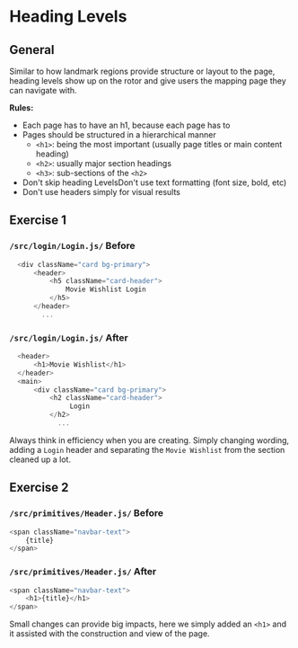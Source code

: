 # Heading Levels

## General

Similar to how landmark regions provide structure or layout to the page, heading levels show up on the rotor and give users the mapping page they can navigate with.

**Rules:**

- Each page has to have an h1, because each page has to
- Pages should be structured in a hierarchical manner
  - `<h1>`: being the most important (usually page titles or main content heading)
  - `<h2>`: usually major section headings
  - `<h3>`: sub-sections of the `<h2>`
- Don't skip heading LevelsDon't use text formatting (font size, bold, etc)
- Don't use headers simply for visual results  

## Exercise 1

### `/src/login/Login.js/` Before
```js
  <div className="card bg-primary">
      <header>
          <h5 className="card-header">
              Movie Wishlist Login
          </h5>
      </header>
        ...
```

### `/src/login/Login.js/` After
```js
  <header>
      <h1>Movie Wishlist</h1>
  </header>
  <main>
      <div className="card bg-primary">
          <h2 className="card-header">
               Login
          </h2>
            ...
```

Always think in efficiency when you are creating. Simply changing wording, adding a `Login` header and separating the `Movie Wishlist` from the section cleaned up a lot.

## Exercise 2

### `/src/primitives/Header.js/` Before
```js
<span className="navbar-text">
    {title}
</span>
```

### `/src/primitives/Header.js/` After
```js
<span className="navbar-text">
    <h1>{title}</h1>
</span>
```

Small changes can provide big impacts, here we simply added an `<h1>` and it assisted with the construction and view of the page.
